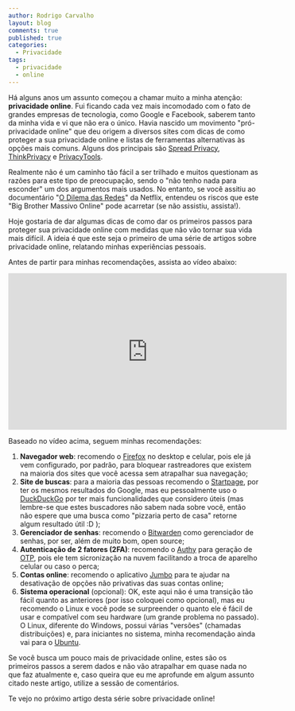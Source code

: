 ```yaml
---
author: Rodrigo Carvalho
layout: blog
comments: true
published: true
categories:
  - Privacidade
tags:
  - privacidade
  - online
---
```

Há alguns anos um assunto começou a chamar muito a minha atenção: **privacidade online**. Fui ficando cada vez mais incomodado com o fato de grandes empresas de tecnologia, como Google e Facebook, saberem tanto da minha vida e vi que não era o único. Havia nascido um movimento "pró-privacidade online" que deu origem a diversos sites com dicas de como proteger a sua privacidade online e listas de ferramentas alternativas às opções mais comuns. Alguns dos principais são [Spread Privacy](https://spreadprivacy.com/), [ThinkPrivacy](https://thinkprivacy.ch/) e [PrivacyTools](https://www.privacytools.io/).

Realmente não é um caminho tão fácil a ser trilhado e muitos questionam as razões para este tipo de preocupação, sendo o "não tenho nada para esconder" um dos argumentos mais usados. No entanto, se você assitiu ao documentário "[O Dilema das Redes](https://www.netflix.com/br/title/81254224)" da Netflix, entendeu os riscos que este "Big Brother Massivo Online" pode acarretar (se não assistiu, assista!).

Hoje gostaria de dar algumas dicas de como dar os primeiros passos para proteger sua privacidade online com medidas que não vão tornar sua vida mais difícil. A ideia é que este seja o primeiro de uma série de artigos sobre privacidade online, relatando minhas experiências pessoais.

<!-- more -->

Antes de partir para minhas recomendações, assista ao vídeo abaixo:

<iframe width="560" height="315" src="https://www.youtube-nocookie.com/embed/UexnNwefdQA" title="YouTube video player" frameborder="0" allow="accelerometer; autoplay; clipboard-write; encrypted-media; gyroscope; picture-in-picture" allowfullscreen></iframe>

Baseado no vídeo acima, seguem minhas recomendações:
1. **Navegador web**: recomendo o [Firefox](https://www.mozilla.org/pt-BR/firefox/) no desktop e celular, pois ele já vem configurado, por padrão, para bloquear rastreadores que existem na maioria dos sites que você acessa sem atrapalhar sua navegação;
1. **Site de buscas**: para a maioria das pessoas recomendo o [Startpage](https://www.startpage.com/), por ter os mesmos resultados do Google, mas eu pessoalmente uso o [DuckDuckGo](https://duckduckgo.com/) por ter mais funcionalidades que considero úteis (mas lembre-se que estes buscadores não sabem nada sobre você, então não espere que uma busca como "pizzaria perto de casa" retorne algum resultado útil :D );
1. **Gerenciador de senhas**: recomendo o [Bitwarden](https://bitwarden.com/) como gerenciador de senhas, por ser, além de muito bom, open source;
1. **Autenticação de 2 fatores (2FA)**: recomendo o [Authy](https://authy.com/) para geração de [OTP](https://pt.wikipedia.org/wiki/Senha_descart%C3%A1vel), pois ele tem sicronização na nuvem facilitando a troca de aparelho celular ou caso o perca;
1. **Contas online**: recomendo o aplicativo [Jumbo](https://www.withjumbo.com/) para te ajudar na desativação de opções não privativas das suas contas online;
1. **Sistema operacional** (opcional): OK, este aqui não é uma transição tão fácil quanto as anteriores (por isso coloquei como opcional), mas eu recomendo o Linux e você pode se surpreender o quanto ele é fácil de usar e compatível com seu hardware (um grande problema no passado). O Linux, diferente do Windows, possui várias "versões" (chamadas distribuições) e, para iniciantes no sistema, minha recomendação ainda vai para o [Ubuntu](https://ubuntu.com/tutorials/create-a-usb-stick-on-windows#1-overview).

Se você busca um pouco mais de privacidade online, estes são os primeiros passos a serem dados e não vão atrapalhar em quase nada no que faz atualmente e, caso queira que eu me aprofunde em algum assunto citado neste artigo, utilize a sessão de comentários.

Te vejo no próximo artigo desta série sobre privacidade online!
